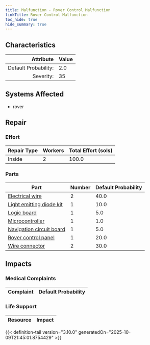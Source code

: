 ```yaml
---
title: Malfunction - Rover Control Malfunction
linkTitle: Rover Control Malfunction
toc_hide: true
hide_summary: true
---
```

<!-- This is generated by the MarsSim HelpGenertor, do not edit. -->

## Characteristics

| Attribute      | Value |
|--------:|:------|
|Default Probability:|2.0|
|Severity:|35|

## Systems Affected 
- rover

## Repair

### Effort
|Repair Type|Workers|Total Effort (sols)|
|---|---|---|
|Inside|2|100.0|

### Parts
|Part|Number|Default Probability|
|---|---|---|
|[Electrical wire](/docs/definitions/part/electrical-wire)|2|40.0|
|[Light emitting diode kit](/docs/definitions/part/light-emitting-diode-kit)|1|10.0|
|[Logic board](/docs/definitions/part/logic-board)|1|5.0|
|[Microcontroller](/docs/definitions/part/microcontroller)|1|1.0|
|[Navigation circuit board](/docs/definitions/part/navigation-circuit-board)|1|5.0|
|[Rover control panel](/docs/definitions/part/rover-control-panel)|1|20.0|
|[Wire connector](/docs/definitions/part/wire-connector)|2|30.0|

## Impacts

### Medical Complaints
|Complaint|Default Probability|
|---|---|

### Life Support
|Resource|Impact|
|---|---|


{{< definition-tail version="3.10.0" generatedOn="2025-10-09T21:45:01.8754429" >}}

